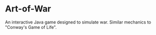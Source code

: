 # Art-of-War
An interactive Java game designed to simulate war. Similar mechanics to "Conway's Game of Life".
